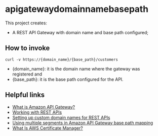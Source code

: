 # apigatewaydomainnamebasepath

This project creates:
- A REST API Gateway with domain name and base path configured;

## How to invoke

```
curl -v https://{domain_name}/{base_path}/customers
```

- {domain_name}: it is the domain name where the gateway was registered and 
- {base_path}: it is the base path configured for the API.

## Helpful links

- [What is Amazon API Gateway?][1]
- [Working with REST APIs][2]
- [Setting up custom domain names for REST APIs][3]
- [Using multiple segments in Amazon API Gateway base path mapping][4]
- [What Is AWS Certificate Manager?][5]

[1]: https://docs.aws.amazon.com/apigateway/latest/developerguide/welcome.html
[2]: https://docs.aws.amazon.com/apigateway/latest/developerguide/apigateway-rest-api.html
[3]: https://docs.aws.amazon.com/apigateway/latest/developerguide/how-to-custom-domains.html
[4]: https://aws.amazon.com/pt/blogs/compute/using-multiple-segments-in-amazon-api-gateway-base-path-mapping/
[5]: https://docs.aws.amazon.com/acm/latest/userguide/acm-overview.html